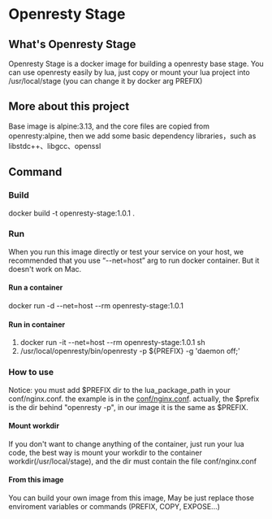 # Openresty Stage

## What's Openresty Stage

Openresty Stage is a docker image for building a openresty base stage. You can use openresty easily by lua, just copy or mount your lua project into /usr/local/stage (you can change it by docker arg PREFIX)

## More about this project

Base image is alpine:3.13, and the core files are copied from openresty:alpine, then we add some basic dependency libraries，such as libstdc++、libgcc、openssl

## Command

### Build

docker build -t openresty-stage:1.0.1 .

### Run

When you run this image directly or test your service on your host, we recommended that you use “--net=host” arg to run docker container. But it doesn't work on Mac.

#### Run a container

 docker run -d --net=host --rm openresty-stage:1.0.1

#### Run in container

 1. docker run -it --net=host --rm openresty-stage:1.0.1 sh
 2. /usr/local/openresty/bin/openresty -p ${PREFIX} -g 'daemon off;'

### How to use

Notice: you must add $PREFIX dir to the lua_package_path in your conf/nginx.conf. the example is in the [conf/nginx.conf](conf/nginx.conf). actually, the $prefix is the dir behind "openresty -p", in our image it is the same as $PREFIX.

#### Mount workdir

If you don't want to change anything of the container, just run your lua code, the best way is mount your workdir
to the container workdir(/usr/local/stage), and the dir must contain the file conf/nginx.conf

#### From this image

You can build your own image from this image, May be just replace those enviroment variables or commands (PREFIX, COPY, EXPOSE...)
